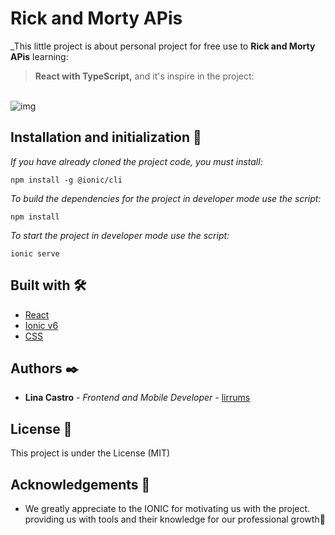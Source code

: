 # Rick and Morty APis

_This little project is about personal project for free use to **Rick and Morty APis** learning:
> **React with TypeScript,** and it's inspire in the project:
<br>
<img src="https://rickandmortyapi.com/api/character/avatar/233.jpeg" alt="img">
<br>

## Installation and initialization 🔧

_If you have already cloned the project code, you must install:_

```
npm install -g @ionic/cli 
```
_To build the dependencies for the project in developer mode use the script:_

```
npm install
``` 
_To start the project in developer mode use the script:_

```
ionic serve
```

## Built with 🛠️

- [React](https://reactjs.org/)
- [Ionic v6](https://ionic.io/)
- [CSS](https://www.w3.org/Style/CSS/Overview.en.html)


## Authors ✒️

- **Lina Castro** - _Frontend and Mobile Developer_ - [lirrums](https://github.com/lirrumscode)

## License 📄

This project is under the License (MIT)

## Acknowledgements 🎁

- We greatly appreciate to the IONIC for motivating us with the project. providing us with tools and their knowledge for our professional growth📢
